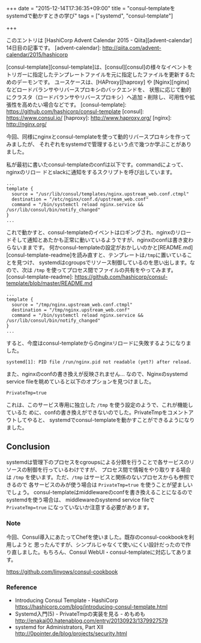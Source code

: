+++
date = "2015-12-14T17:36:35+09:00"
title = "consul-templateをsystemdで動かすときの学び"
tags = ["systemd", "consul-template"]

+++

このエントリは [HashiCorp Advent Calendar 2015 - Qiita][advent-calendar] 14日目の記事です。
[advent-calendar]: http://qiita.com/advent-calendar/2015/hashicorp

[consul-template][consul-template]は、[consul][consul]の様々なイベントをトリガーに指定したテンプレートファイルを元に指定したファイルを更新するためのデーモンです。
ユースケースは、[HAProxy][haproxy] や [Nginx][nginx] などロードバランサやリバースプロキシのバックエンドを、
状態に応じて動的にクラスタ（ロードバランサやリバースプロキシ）へ追加・削除し、可用性や拡張性を高めたい場合などです。
[consul-template]: https://github.com/hashicorp/consul-template
[consul]: https://www.consul.io/
[haproxy]: http://www.haproxy.org/
[nginx]: http://nginx.org/

今回、同様にnginxとconsul-templateを使って動的リバースプロキシを作ってみましたが、
それぞれをsystemdで管理するという点で幾つか学ぶことがありました。

私が最初に書いたconsul-templateのconfは以下です。commandによって、nginxのリロー
ドとslackに通知をするスクリプトを呼び出しています。

```
...
template {
  source = "/usr/lib/consul/templates/nginx.upstream_web.conf.ctmpl"
  destination = "/etc/nginx/conf.d/upstream_web.conf"
  command = "/bin/systemctl reload nginx.service && /usr/lib/consul/bin/notify_changed"
}
...
```

これで動かすと、consul-templateのイベントはロギングされ、nginxのリロードそして通知とあたかも正常に動いているようですが、nginxのconfは書き変わらないままです。
何かconsul-templateの設定がおかしいのかと[README.md][consul-template-readme]を読み直すと、テンプレートは`/tmp`に置いていることを見つけ、
systemdはcgroupsでリソース制御しているのを思い出します。なので、次は `/tmp` を使ってプロセス間でファイルの共有をやってみます。
[consul-template-readme]: https://github.com/hashicorp/consul-template/blob/master/README.md

```
...
template {
  source = "/tmp/nginx.upstream_web.conf.ctmpl"
  destination = "/tmp/nginx.upstream_web.conf"
  command = "/bin/systemctl reload nginx.service && /usr/lib/consul/bin/notify_changed"
}
...
```

すると、今度はconsul-templateからのnginxリロードに失敗するようになりました。

```
systemd[1]: PID file /run/nginx.pid not readable (yet?) after reload.
```

また、nginxのconfの書き換えが反映されません... なので、Nginxのsystemd service fileを眺めていると以下のオプションを見つけました。

```
PrivateTmp=true
```

これは、このサービス専用に独立した `/tmp` を使う設定のようで、これが機能しているた
めに、confの書き換えができないのでした。PrivateTmpをコメントアウトしてやると、
systemdでconsul-templateを動かすことができるようになりました。

Conclusion
----------

systemdは管理下のプロセスをcgroupsによる分類を行うことで各サービスのリソースの制御を行っているわけですが、
プロセス間で情報をやり取りする場合は `/tmp` を使います。ただ、`/tmp` はサービスと関係のないプロセスからも参照できるので
各サービスのみが使う場合は `PrivateTmp=true` を使うことが望ましいでしょう。
consul-templateはmiddlewareのconfを書き換えることになるのでsystemdを使う場合は、
middlewareのsystemd service fileで `PrivateTmp=true` になっていないか注意する必要があります。

### Note

今回、Consul導入にあたってChefを使いました。既存のconsul-cookbookを利用しようと
思ったんですが、シンプルじゃなくて使いにくい設計だったので作り直しました。もちろん、Consul WebUI・consul-templateに対応してあります。

https://github.com/linyows/consul-cookbook

### Reference

- Introducing Consul Template - HashiCorp  
    https://hashicorp.com/blog/introducing-consul-template.html
- Systemd入門(5) - PrivateTmpの実装を見る - めもめも  
    http://enakai00.hatenablog.com/entry/20130923/1379927579
- systemd for Administrators, Part XII  
    http://0pointer.de/blog/projects/security.html
